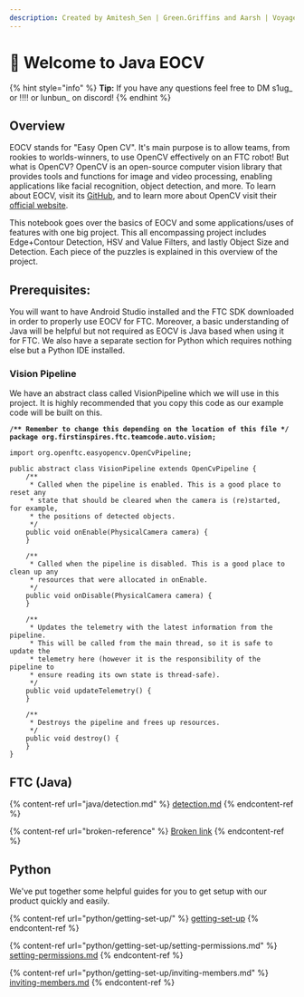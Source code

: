 ```yaml
---
description: Created by Amitesh_Sen | Green.Griffins and Aarsh | Voyager 6+
---
```


# 👋 Welcome to Java EOCV

{% hint style="info" %}
**Tip:** If you have any questions feel free to DM s1ug\_ or !!!! or lunbun\_ on discord!
{% endhint %}

## Overview

EOCV stands for "Easy Open CV". It's main purpose is to allow teams, from rookies to worlds-winners, to use OpenCV effectively on an FTC robot! But what is OpenCV? OpenCV is an open-source computer vision library that provides tools and functions for image and video processing, enabling applications like facial recognition, object detection, and more. To learn about EOCV, visit its [GitHub](https://github.com/OpenFTC/EasyOpenCV), and to learn more about OpenCV visit their [official website](https://opencv.org/).

This notebook goes over the basics of EOCV and some applications/uses of features with one big project. This all encompassing project includes Edge+Contour Detection, HSV and Value Filters, and lastly Object Size and Detection. Each piece of the puzzles is explained in this overview of the project.

## Prerequisites:

You will want to have Android Studio installed and the FTC SDK downloaded in order to properly use EOCV for FTC. Moreover, a basic understanding of Java will be helpful but not required as EOCV is Java based when using it for FTC. We also have a separate section for Python which requires nothing else but a Python IDE installed.&#x20;

### Vision Pipeline

We have an abstract class called VisionPipeline which we will use in this project. It is highly recommended that you copy this code as our example code will be built on this.&#x20;

<pre class="language-java"><code class="lang-java"><strong>/** Remember to change this depending on the location of this file */
</strong><strong>package org.firstinspires.ftc.teamcode.auto.vision;
</strong>
import org.openftc.easyopencv.OpenCvPipeline;

public abstract class VisionPipeline extends OpenCvPipeline {
    /**
     * Called when the pipeline is enabled. This is a good place to reset any 
     * state that should be cleared when the camera is (re)started, for example, 
     * the positions of detected objects.
     */
    public void onEnable(PhysicalCamera camera) {
    }

    /**
     * Called when the pipeline is disabled. This is a good place to clean up any 
     * resources that were allocated in onEnable.
     */
    public void onDisable(PhysicalCamera camera) {
    }

    /**
     * Updates the telemetry with the latest information from the pipeline. 
     * This will be called from the main thread, so it is safe to update the 
     * telemetry here (however it is the responsibility of the pipeline to 
     * ensure reading its own state is thread-safe).
     */
    public void updateTelemetry() {
    }

    /**
     * Destroys the pipeline and frees up resources.
     */
    public void destroy() {
    }
}
</code></pre>

## FTC (Java)

{% content-ref url="java/detection.md" %}
[detection.md](java/detection.md)
{% endcontent-ref %}

{% content-ref url="broken-reference" %}
[Broken link](broken-reference)
{% endcontent-ref %}

## Python

We've put together some helpful guides for you to get setup with our product quickly and easily.

{% content-ref url="python/getting-set-up/" %}
[getting-set-up](python/getting-set-up/)
{% endcontent-ref %}

{% content-ref url="python/getting-set-up/setting-permissions.md" %}
[setting-permissions.md](python/getting-set-up/setting-permissions.md)
{% endcontent-ref %}

{% content-ref url="python/getting-set-up/inviting-members.md" %}
[inviting-members.md](python/getting-set-up/inviting-members.md)
{% endcontent-ref %}
